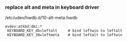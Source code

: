 ### replace alt and meta in keyboard driver

/etc/udev/hwdb.d/10-alt-meta.hwdb
```
evdev:atkbd:dmi:*
 KEYBOARD_KEY_db=leftalt     # bind leftwin to leftalt
 KEYBOARD_KEY_38=leftmeta    # bind leftalt to leftwin
```
